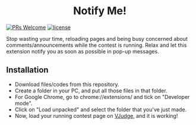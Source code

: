 <h1 align="center">Notify Me!</h1>

[![PRs Welcome](https://img.shields.io/badge/PRs-welcome-brightgreen.svg?style=flat-square)](https://github.com/AHR9N/notify-me/pulls)
[![license](https://img.shields.io/badge/License-MIT-blue?logo=mit&style=flat-square)](https://github.com/AHR9N/notify-me/blob/main/LICENSE)

Stop wasting your time, reloading pages and being busy concerned about comments/announcements while the contest is running. 
Relax and let this extension notify you as soon as possible in pop-up messages.

## Installation

* Download files/codes from this repository.
* Create a folder in your PC, and put all those files in that folder.
* For Google Chrome, go to chrome://extensions/ and tick on "Developer mode".
* Click on "Load unpacked" and select the folder that you've just made.
* Now, load your running contest page on [VJudge](https://vjudge.net/), and it is working!
